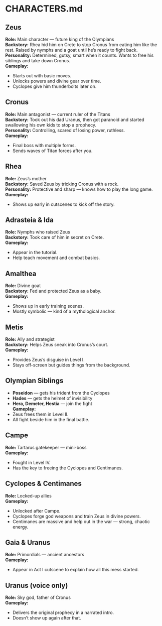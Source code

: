 # CHARACTERS.md

## Zeus  
**Role:** Main character — future king of the Olympians  
**Backstory:** Rhea hid him on Crete to stop Cronus from eating him like the rest. Raised by nymphs and a goat until he’s ready to fight back.  
**Personality:** Determined, gutsy, smart when it counts. Wants to free his siblings and take down Cronus.  
**Gameplay:**  
- Starts out with basic moves.  
- Unlocks powers and divine gear over time.  
- Cyclopes give him thunderbolts later on.

## Cronus  
**Role:** Main antagonist — current ruler of the Titans  
**Backstory:** Took out his dad Uranus, then got paranoid and started swallowing his own kids to stop a prophecy.  
**Personality:** Controlling, scared of losing power, ruthless.  
**Gameplay:**  
- Final boss with multiple forms.  
- Sends waves of Titan forces after you.

## Rhea  
**Role:** Zeus’s mother  
**Backstory:** Saved Zeus by tricking Cronus with a rock.  
**Personality:** Protective and sharp — knows how to play the long game.  
**Gameplay:**  
- Shows up early in cutscenes to kick off the story.

## Adrasteia & Ida  
**Role:** Nymphs who raised Zeus  
**Backstory:** Took care of him in secret on Crete.  
**Gameplay:**  
- Appear in the tutorial.  
- Help teach movement and combat basics.

## Amalthea  
**Role:** Divine goat  
**Backstory:** Fed and protected Zeus as a baby.  
**Gameplay:**  
- Shows up in early training scenes.  
- Mostly symbolic — kind of a mythological anchor.

## Metis  
**Role:** Ally and strategist  
**Backstory:** Helps Zeus sneak into Cronus’s court.  
**Gameplay:**  
- Provides Zeus’s disguise in Level I.  
- Stays off-screen but guides things from the background.

## Olympian Siblings  
- **Poseidon** — gets his trident from the Cyclopes  
- **Hades** — gets the helmet of invisibility  
- **Hera, Demeter, Hestia** — join the fight  
**Gameplay:**  
- Zeus frees them in Level II.  
- All fight beside him in the final battle.

## Campe  
**Role:** Tartarus gatekeeper — mini-boss  
**Gameplay:**  
- Fought in Level IV.  
- Has the key to freeing the Cyclopes and Centimanes.

## Cyclopes & Centimanes  
**Role:** Locked-up allies  
**Gameplay:**  
- Unlocked after Campe.  
- Cyclopes forge god weapons and train Zeus in divine powers.  
- Centimanes are massive and help out in the war — strong, chaotic energy.

## Gaia & Uranus  
**Role:** Primordials — ancient ancestors  
**Gameplay:**  
- Appear in Act I cutscene to explain how all this mess started.

## Uranus (voice only)  
**Role:** Sky god, father of Cronus  
**Gameplay:**  
- Delivers the original prophecy in a narrated intro.  
- Doesn’t show up again after that.

